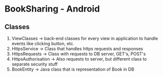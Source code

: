 # BookSharing - Android

## Classes
1. ViewClasses -> back-end classes for every view in application to handle events like clicking button, etc. <br>
2. HttpsService -> Class that handles https requests and responses <br>
3. HttpsRequests -> Class with requests to DB server, GET's, POST's <br>
4. HttpsAuthorisation -> Also requests to server, but different class to separate security stuff <br>
5. BookEntity -> Java class that is representation of Book in DB <br>

